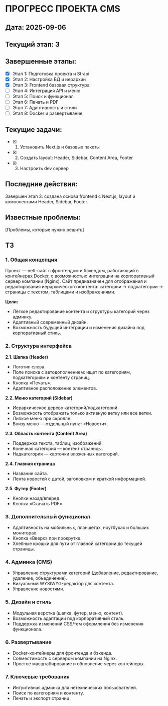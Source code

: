 # ПРОГРЕСС ПРОЕКТА CMS

## Дата: 2025-09-06
## Текущий этап: 3

## Завершенные этапы:
- [x] Этап 1: Подготовка проекта и Strapi
- [x] Этап 2: Настройка БД и иерархии
- [x] Этап 3: Frontend базовая структура
- [ ] Этап 4: Интеграция API и меню
- [ ] Этап 5: Поиск и функционал
- [ ] Этап 6: Печать и PDF
- [ ] Этап 7: Адаптивность и стили
- [ ] Этап 8: Docker и развертывание

## Текущие задачи:
- [x] 1. Установить Next.js и базовые пакеты
- [x] 2. Создать layout: Header, Sidebar, Content Area, Footer
- [x] 3. Настроить dev сервер

## Последние действия:
Завершен этап 3: создана основа frontend с Next.js, layout и компонентами Header, Sidebar, Footer.

## Известные проблемы:
[Проблемы, которые нужно решить]

## ТЗ
### 1. Общая концепция
Проект — веб-сайт с фронтендом и бэкендом, работающий в контейнерах Docker, с возможностью интеграции на корпоративный сервер компании (Nginx). Сайт предназначен для отображения и редактирования иерархического контента: категории → подкатегории → страницы с текстом, таблицами и изображениями.

**Цели:**
- Лёгкое редактирование контента и структуры категорий через админку.
- Адаптивный современный дизайн.
- Возможность будущей интеграции и изменения дизайна под корпоративный стиль.

### 2. Структура интерфейса
**2.1. Шапка (Header)**
- Логотип слева.
- Поле поиска с автодополнением: ищет по категориям, подкатегориям и контенту страниц.
- Кнопка «Печать».
- Адаптивное расположение элементов.

**2.2. Меню категорий (Sidebar)**
- Иерархическое дерево категорий/подкатегорий.
- Возможность отображать только активную ветку или все ветки.
- Липкое меню при скролле.
- Внизу меню — отдельный пункт «Новости».

**2.3. Область контента (Content Area)**
- Поддержка текста, таблиц, изображений.
- Конечная категория — контент страницы.
- Надкатегория — карточки вложенных категорий.

**2.4. Главная страница**
- Название сайта.
- Лента новостей с датой, заголовком и краткой информацией.

**2.5. Футер (Footer)**
- Кнопки назад/вперед.
- Кнопка «Скачать PDF».

### 3. Дополнительный функционал
- Адаптивность на мобильных, планшетах, ноутбуках и больших мониторах.
- Кнопка «Вверх» при прокрутке.
- Хлебные крошки для пути от главной категории до текущей страницы.

### 4. Админка (CMS)
- Управление структурами категорий (добавление, редактирование, удаление, объединение).
- Визуальный WYSIWYG-редактор для контента.
- Управление новостями.

### 5. Дизайн и стиль
- Модульная верстка (шапка, футер, меню, контент).
- Возможность адаптации под корпоративный стиль.
- Поддержка изменений CSS/тем оформления без изменения функционала.

### 6. Развертывание
- Docker-контейнеры для фронтенда и бэкенда.
- Совместимость с сервером компании на Nginx.
- Простое масштабирование и обновление через контейнеры.

### 7. Ключевые требования
- Интуитивная админка для нетехнических пользователей.
- Поиск по категориям и контенту.
- Печать и экспорт страниц
